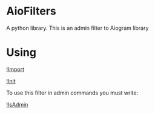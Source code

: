 # AioFilters
A python library. This is an admin filter to Aiogram library

# Using

[!Import](import.png)

[!Init](init.png)

To use this filter in admin commands you must write:

[!IsAdmin](isAdmin.png)
